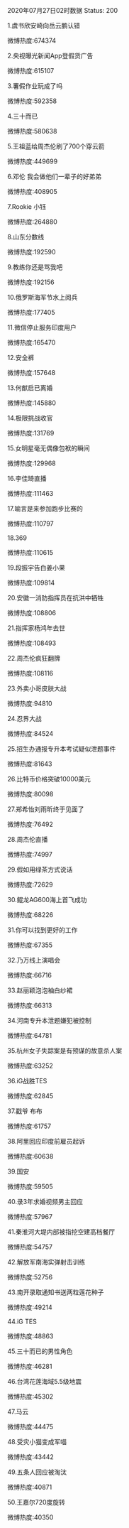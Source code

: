 2020年07月27日02时数据
Status: 200

1.虞书欣安崎向岳云鹏认错

微博热度:674374

2.央视曝光新闻App登假货广告

微博热度:615107

3.薯假作业玩成了吗

微博热度:592358

4.三十而已

微博热度:580638

5.王祖蓝给周杰伦刷了700个穿云箭

微博热度:449699

6.邓伦 我会做他们一辈子的好弟弟

微博热度:408905

7.Rookie 小钰

微博热度:264880

8.山东分数线

微博热度:192590

9.教练你还是骂我吧

微博热度:192156

10.俄罗斯海军节水上阅兵

微博热度:177405

11.微信停止服务印度用户

微博热度:165470

12.安全裤

微博热度:157648

13.何猷启已离婚

微博热度:145880

14.极限挑战收官

微博热度:131769

15.女明星毫无偶像包袱的瞬间

微博热度:129968

16.李佳琦直播

微博热度:111463

17.喻言是来参加跑步比赛的

微博热度:110797

18.369

微博热度:110615

19.段振宇告白姜小果

微博热度:109814

20.安徽一消防指挥员在抗洪中牺牲

微博热度:108806

21.指挥家杨鸿年去世

微博热度:108493

22.周杰伦疯狂翻牌

微博热度:108116

23.外卖小哥皮肤大战

微博热度:94810

24.忍界大战

微博热度:84524

25.招生办通报专升本考试疑似泄题事件

微博热度:81643

26.比特币价格突破10000美元

微博热度:80098

27.郑希怡刘雨昕终于见面了

微博热度:76492

28.周杰伦直播

微博热度:74997

29.假如用绿茶方式说话

微博热度:72629

30.鲲龙AG600海上首飞成功

微博热度:68226

31.你可以找到更好的工作

微博热度:67355

32.乃万线上演唱会

微博热度:66716

33.赵丽颖泡泡袖白纱裙

微博热度:66313

34.河南专升本泄题嫌犯被控制

微博热度:64781

35.杭州女子失踪案是有预谋的故意杀人案

微博热度:63252

36.iG战胜TES

微博热度:62845

37.戳爷 布布

微博热度:61757

38.阿里回应印度前雇员起诉

微博热度:60638

39.国安

微博热度:59505

40.录3年求婚视频男主回应

微博热度:57967

41.秦淮河大堤内部被指挖空建高档餐厅

微博热度:54757

42.解放军南海实弹射击训练

微博热度:52756

43.南开录取通知书送两粒莲花种子

微博热度:49214

44.iG TES

微博热度:48863

45.三十而已的男性角色

微博热度:46281

46.台湾花莲海域5.5级地震

微博热度:45302

47.马云

微博热度:44475

48.受灾小猫变成军喵

微博热度:43442

49.五条人回应被淘汰

微博热度:40871

50.王嘉尔720度旋转

微博热度:40350

